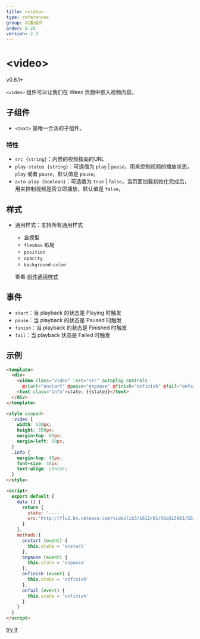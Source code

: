 ```yaml
---
title: <video>
type: references
group: 内置组件
order: 8.25
version: 2.1
---
```


# &lt;video&gt;

<span class="weex-version">v0.6.1+</span>

`<video>` 组件可以让我们在 Weex 页面中嵌入视频内容。

## 子组件

- `<text>` 是唯一合法的子组件。

### 特性

- `src {string}`：内嵌的视频指向的URL
- `play-status {string}`：可选值为 `play` | `pause`，用来控制视频的播放状态，`play` 或者 `pause`，默认值是 `pause`。
- `auto-play {boolean}`：可选值为  `true` | `false`，当页面加载初始化完成后，用来控制视频是否立即播放，默认值是 `false`。

## 样式

- 通用样式：支持所有通用样式

  - 盒模型
  - `flexbox` 布局
  - `position`
  - `opacity`
  - `background-color`

  查看 [组件通用样式](../common-style.html)

## 事件

- `start`：当 playback 的状态是 Playing 时触发
- `pause`：当 playback 的状态是 Paused 时触发
- `finish`：当 playback 的状态是 Finished 时触发
- `fail`：当 playback 状态是 Failed 时触发

## 示例

```html
<template>
  <div>
    <video class="video" :src="src" autoplay controls
      @start="onstart" @pause="onpause" @finish="onfinish" @fail="onfail"></video>
    <text class="info">state: {{state}}</text>
  </div>
</template>

<style scoped>
  .video {
    width: 630px;
    height: 350px;
    margin-top: 60px;
    margin-left: 60px;
  }
  .info {
    margin-top: 40px;
    font-size: 40px;
    text-align: center;
  }
</style>

<script>
  export default {
    data () {
      return {
        state: '----',
        src:'http://flv2.bn.netease.com/videolib3/1611/01/XGqSL5981/SD/XGqSL5981-mobile.mp4'
      }
    },
    methods:{
      onstart (event) {
        this.state = 'onstart'
      },
      onpause (event) {
        this.state = 'onpause'
      },
      onfinish (event) {
        this.state = 'onfinish'
      },
      onfail (event) {
        this.state = 'onfinish'
      }
    }
  }
</script>
```

[try it](http://dotwe.org/vue/01d3d27073a471bb234b1a76e130d197)
